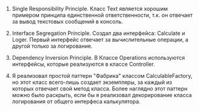 1. Single Responsibility Principle. Класс Text является хорошим примером принципа единственной ответственности, т.к. он отвечает за вывод текстовых сообщений в консоль.
2. Interface Segregation Principle. Создал два интерфейса: Calculate и Loger. Первый интерфейс отвечает за вычислительные операции, а другой только за логирование.
3. Dependency Inversion Principle. В Классе Operations используются интерфейсы, которые реализуются в классе Controller.


4. Я реализовал простой паттерн "Фабрика" классом CalculableFactory, но этот класс всего-лишь создает экземпляры, за каждый из которых отвечает свой метод класса.
Более наглядно этот паттерн можно было раскрыть, если бы я реализовал декорирование класса логирования от общего интерфеса калькулятора.